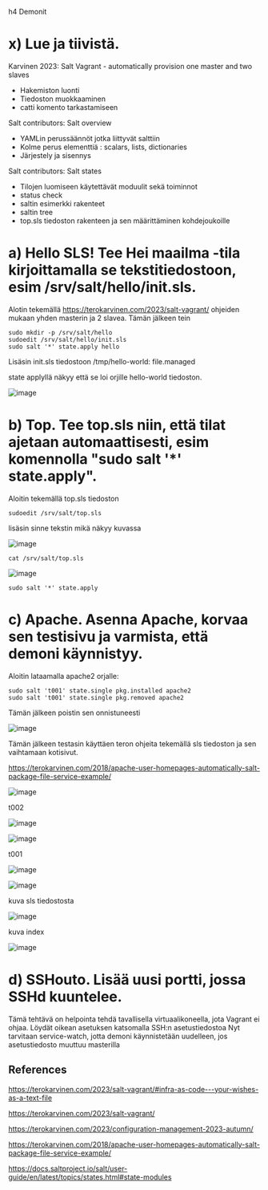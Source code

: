 h4 Demonit
# x) Lue ja tiivistä.

Karvinen 2023: Salt Vagrant - automatically provision one master and two slaves
- Hakemiston luonti
- Tiedoston muokkaaminen
- catti komento tarkastamiseen

Salt contributors: Salt overview

- YAMLin perussäännöt jotka liittyvät salttiin
- Kolme perus elementtiä : scalars, lists, dictionaries
- Järjestely ja sisennys

Salt contributors: Salt states

- Tilojen luomiseen käytettävät moduulit sekä toiminnot
- status check
- saltin esimerkki rakenteet
- saltin tree
- top.sls tiedoston rakenteen ja sen määrittäminen kohdejoukoille


# a) Hello SLS! Tee Hei maailma -tila kirjoittamalla se tekstitiedostoon, esim /srv/salt/hello/init.sls.

Alotin tekemällä https://terokarvinen.com/2023/salt-vagrant/ ohjeiden mukaan yhden masterin ja 2 slavea. Tämän jälkeen tein 

    sudo mkdir -p /srv/salt/hello
    sudoedit /srv/salt/hello/init.sls
    sudo salt '*' state.apply hello

Lisäsin init.sls tiedostoon
/tmp/hello-world:
  file.managed

state applyllä näkyy että se loi orjille hello-world tiedoston.
    
![image](https://github.com/SakuKarp/Palvelinten.Hallinta/assets/148875105/234417e1-eb8b-414c-bbd3-ef63d7f4c08d)



# b) Top. Tee top.sls niin, että tilat ajetaan automaattisesti, esim komennolla "sudo salt '*' state.apply".

Aloitin tekemällä top.sls tiedoston

    sudoedit /srv/salt/top.sls

lisäsin sinne tekstin mikä näkyy kuvassa

![image](https://github.com/SakuKarp/Palvelinten.Hallinta/assets/148875105/3cb4745b-3298-4672-b7e0-d9fe9ae18116)
 
    cat /srv/salt/top.sls

![image](https://github.com/SakuKarp/Palvelinten.Hallinta/assets/148875105/e2b84f49-64b4-4ab8-a8d0-2a5085047e8d)


    sudo salt '*' state.apply
    

# c) Apache. Asenna Apache, korvaa sen testisivu ja varmista, että demoni käynnistyy.

Aloitin lataamalla apache2 orjalle:

    sudo salt 't001' state.single pkg.installed apache2
    sudo salt 't001' state.single pkg.removed apache2

Tämän jälkeen poistin sen onnistuneesti 

![image](https://github.com/SakuKarp/Palvelinten.Hallinta/assets/148875105/75b22444-a100-43a4-a479-6f94c3d643ff)


Tämän jälkeen testasin käyttäen teron ohjeita tekemällä sls tiedoston ja sen vaihtamaan kotisivut.

https://terokarvinen.com/2018/apache-user-homepages-automatically-salt-package-file-service-example/


![image](https://github.com/SakuKarp/Palvelinten.Hallinta/assets/148875105/ca77aed6-db1d-4ed3-a942-de7093d8d728)

t002

![image](https://github.com/SakuKarp/Palvelinten.Hallinta/assets/148875105/cf222f47-eb85-4c36-b01a-ea515b90db96)


![image](https://github.com/SakuKarp/Palvelinten.Hallinta/assets/148875105/a715f7be-d661-436b-9526-2c3bba42d954)

t001

![image](https://github.com/SakuKarp/Palvelinten.Hallinta/assets/148875105/0016a4b4-da05-4683-ace2-81df6519b1bb)


![image](https://github.com/SakuKarp/Palvelinten.Hallinta/assets/148875105/81edec92-4164-4f2d-a25f-28511fe9fbb4)

kuva sls tiedostosta

![image](https://github.com/SakuKarp/Palvelinten.Hallinta/assets/148875105/ef147b29-d5d4-458e-b77b-908564a8f52a)

kuva index

![image](https://github.com/SakuKarp/Palvelinten.Hallinta/assets/148875105/e471fd30-c3a4-4ed5-a458-cc2f474c6456)





# d) SSHouto. Lisää uusi portti, jossa SSHd kuuntelee.

Tämä tehtävä on helpointa tehdä tavallisella virtuaalikoneella, jota Vagrant ei ohjaa.
Löydät oikean asetuksen katsomalla SSH:n asetustiedostoa
Nyt tarvitaan service-watch, jotta demoni käynnistetään uudelleen, jos asetustiedosto muuttuu masterilla




## References

https://terokarvinen.com/2023/salt-vagrant/#infra-as-code---your-wishes-as-a-text-file

https://terokarvinen.com/2023/salt-vagrant/

https://terokarvinen.com/2023/configuration-management-2023-autumn/

https://terokarvinen.com/2018/apache-user-homepages-automatically-salt-package-file-service-example/

https://docs.saltproject.io/salt/user-guide/en/latest/topics/states.html#state-modules

